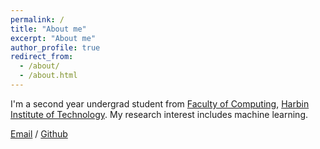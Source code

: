 ```yaml
---
permalink: /
title: "About me"
excerpt: "About me"
author_profile: true
redirect_from: 
  - /about/
  - /about.html
---
```


I'm a second year undergrad student from [Faculty of Computing](https://computing.hit.edu.cn/), [Harbin Institute of Technology](https://www.hit.edu.cn/). My research interest includes machine learning.

[Email](mailto:2512508310@qq.com) / [Github](https://github.com/JiMengtong)
